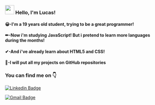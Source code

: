 ### <img src="https://media.giphy.com/media/hvRJCLFzcasrR4ia7z/giphy.gif" width="30px"> Hello, I'm Lucas!

#### 😀-I'm a 19 years old student, trying to be a great programmer!
#### ✏-Now i'm studying JavaScript! But i pretend to learn more languages during the months!
#### ✔-And i've already learn about HTML5 and CSS!
#### 🎉-I will put all my projects on GitHub repositories

### You can find me on 👇

[![Linkedin Badge](https://img.shields.io/badge/LinkedIn-0077B5?style=for-the-badge&logo=linkedin&logoColor=white&link=https://www.linkedin.com/in/lucas-munhoz-071705174/)](https://www.linkedin.com/in/lucas-munhoz-071705174/) 

[![Gmail Badge](https://img.shields.io/badge/lucasmunhoz2105@gmail-D14836?style=for-the-badge&logo=gmail&logoColor=white&link=mailto:lucasmunhoz2105@gmail)](mailto:lucasmunhoz2105@gmail)

